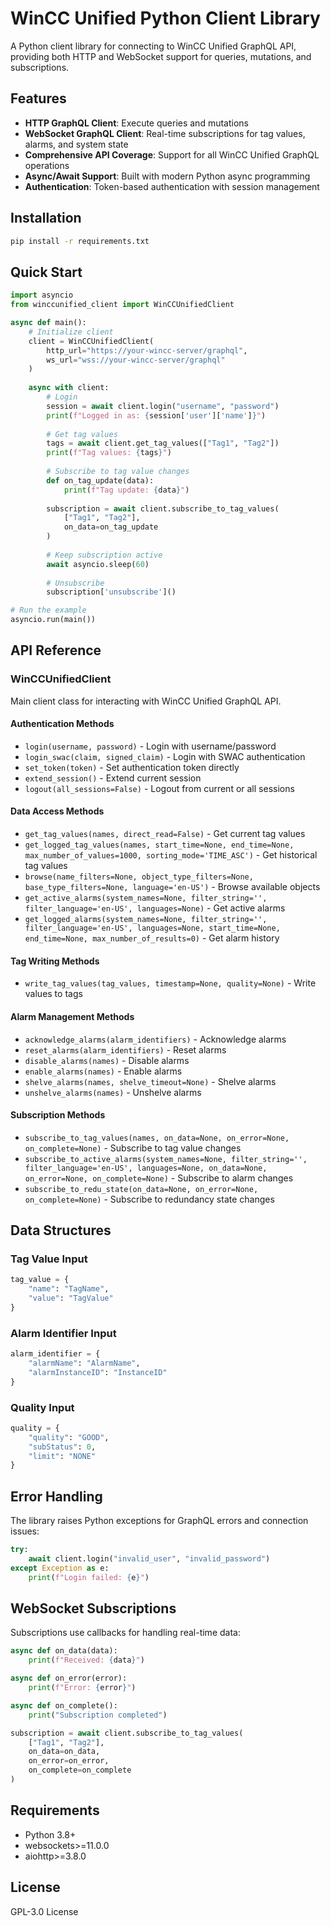 # WinCC Unified Python Client Library

A Python client library for connecting to WinCC Unified GraphQL API, providing both HTTP and WebSocket support for queries, mutations, and subscriptions.

## Features

- **HTTP GraphQL Client**: Execute queries and mutations
- **WebSocket GraphQL Client**: Real-time subscriptions for tag values, alarms, and system state
- **Comprehensive API Coverage**: Support for all WinCC Unified GraphQL operations
- **Async/Await Support**: Built with modern Python async programming
- **Authentication**: Token-based authentication with session management

## Installation

```bash
pip install -r requirements.txt
```

## Quick Start

```python
import asyncio
from winccunified_client import WinCCUnifiedClient

async def main():
    # Initialize client
    client = WinCCUnifiedClient(
        http_url="https://your-wincc-server/graphql",
        ws_url="wss://your-wincc-server/graphql"
    )
    
    async with client:
        # Login
        session = await client.login("username", "password")
        print(f"Logged in as: {session['user']['name']}")
        
        # Get tag values
        tags = await client.get_tag_values(["Tag1", "Tag2"])
        print(f"Tag values: {tags}")
        
        # Subscribe to tag value changes
        def on_tag_update(data):
            print(f"Tag update: {data}")
        
        subscription = await client.subscribe_to_tag_values(
            ["Tag1", "Tag2"],
            on_data=on_tag_update
        )
        
        # Keep subscription active
        await asyncio.sleep(60)
        
        # Unsubscribe
        subscription['unsubscribe']()

# Run the example
asyncio.run(main())
```

## API Reference

### WinCCUnifiedClient

Main client class for interacting with WinCC Unified GraphQL API.

#### Authentication Methods

- `login(username, password)` - Login with username/password
- `login_swac(claim, signed_claim)` - Login with SWAC authentication
- `set_token(token)` - Set authentication token directly
- `extend_session()` - Extend current session
- `logout(all_sessions=False)` - Logout from current or all sessions

#### Data Access Methods

- `get_tag_values(names, direct_read=False)` - Get current tag values
- `get_logged_tag_values(names, start_time=None, end_time=None, max_number_of_values=1000, sorting_mode='TIME_ASC')` - Get historical tag values
- `browse(name_filters=None, object_type_filters=None, base_type_filters=None, language='en-US')` - Browse available objects
- `get_active_alarms(system_names=None, filter_string='', filter_language='en-US', languages=None)` - Get active alarms
- `get_logged_alarms(system_names=None, filter_string='', filter_language='en-US', languages=None, start_time=None, end_time=None, max_number_of_results=0)` - Get alarm history

#### Tag Writing Methods

- `write_tag_values(tag_values, timestamp=None, quality=None)` - Write values to tags

#### Alarm Management Methods

- `acknowledge_alarms(alarm_identifiers)` - Acknowledge alarms
- `reset_alarms(alarm_identifiers)` - Reset alarms
- `disable_alarms(names)` - Disable alarms
- `enable_alarms(names)` - Enable alarms
- `shelve_alarms(names, shelve_timeout=None)` - Shelve alarms
- `unshelve_alarms(names)` - Unshelve alarms

#### Subscription Methods

- `subscribe_to_tag_values(names, on_data=None, on_error=None, on_complete=None)` - Subscribe to tag value changes
- `subscribe_to_active_alarms(system_names=None, filter_string='', filter_language='en-US', languages=None, on_data=None, on_error=None, on_complete=None)` - Subscribe to alarm changes
- `subscribe_to_redu_state(on_data=None, on_error=None, on_complete=None)` - Subscribe to redundancy state changes

## Data Structures

### Tag Value Input
```python
tag_value = {
    "name": "TagName",
    "value": "TagValue"
}
```

### Alarm Identifier Input
```python
alarm_identifier = {
    "alarmName": "AlarmName",
    "alarmInstanceID": "InstanceID"
}
```

### Quality Input
```python
quality = {
    "quality": "GOOD",
    "subStatus": 0,
    "limit": "NONE"
}
```

## Error Handling

The library raises Python exceptions for GraphQL errors and connection issues:

```python
try:
    await client.login("invalid_user", "invalid_password")
except Exception as e:
    print(f"Login failed: {e}")
```

## WebSocket Subscriptions

Subscriptions use callbacks for handling real-time data:

```python
async def on_data(data):
    print(f"Received: {data}")

async def on_error(error):
    print(f"Error: {error}")

async def on_complete():
    print("Subscription completed")

subscription = await client.subscribe_to_tag_values(
    ["Tag1", "Tag2"],
    on_data=on_data,
    on_error=on_error,
    on_complete=on_complete
)
```

## Requirements

- Python 3.8+
- websockets>=11.0.0
- aiohttp>=3.8.0

## License

GPL-3.0 License